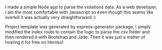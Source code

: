 I made a simple Node app to parse the violations data. As a web developer, I am the most comfortable with Javascript so even though this seems like overkill it was actually very straightforward :)


Project template was generated by express-generator package, I simply modified the index route to contain the logic to parse the csv folder and then rendered it with Bootstrap and Jade. Then it was just a matter of hosting it for free on Heroku!